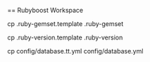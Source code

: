 == Rubyboost Workspace

cp .ruby-gemset.template .ruby-gemset

cp .ruby-version.template .ruby-version

cp config/database.tt.yml config/database.yml


